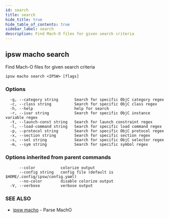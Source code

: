 ```yaml
---
id: search
title: search
hide_title: true
hide_table_of_contents: true
sidebar_label: search
description: Find Mach-O files for given search criteria
---
```

## ipsw macho search

Find Mach-O files for given search criteria

```
ipsw macho search <IPSW> [flags]
```

### Options

```
  -g, --category string       Search for specific ObjC category regex
  -c, --class string          Search for specific ObjC class regex
  -h, --help                  help for search
  -r, --ivar string           Search for specific ObjC instance variable regex
  -t, --launch-const string   Search for launch constraint regex
  -l, --load-command string   Search for specific load command regex
  -p, --protocol string       Search for specific ObjC protocol regex
  -x, --section string        Search for specific section regex
  -s, --sel string            Search for specific ObjC selector regex
  -m, --sym string            Search for specific symbol regex
```

### Options inherited from parent commands

```
      --color           colorize output
      --config string   config file (default is $HOME/.config/ipsw/config.yaml)
      --no-color        disable colorize output
  -V, --verbose         verbose output
```

### SEE ALSO

* [ipsw macho](/docs/cli/ipsw/macho)	 - Parse MachO

